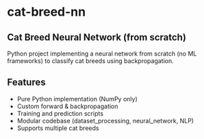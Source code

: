 # cat-breed-nn
## Cat Breed Neural Network (from scratch)

Python project implementing a neural network from scratch (no ML frameworks) to classify cat breeds using backpropagation.

## Features
- Pure Python implementation (NumPy only)
- Custom forward & backpropagation
- Training and prediction scripts
- Modular codebase (dataset_processing, neural_network, NLP)
- Supports multiple cat breeds
